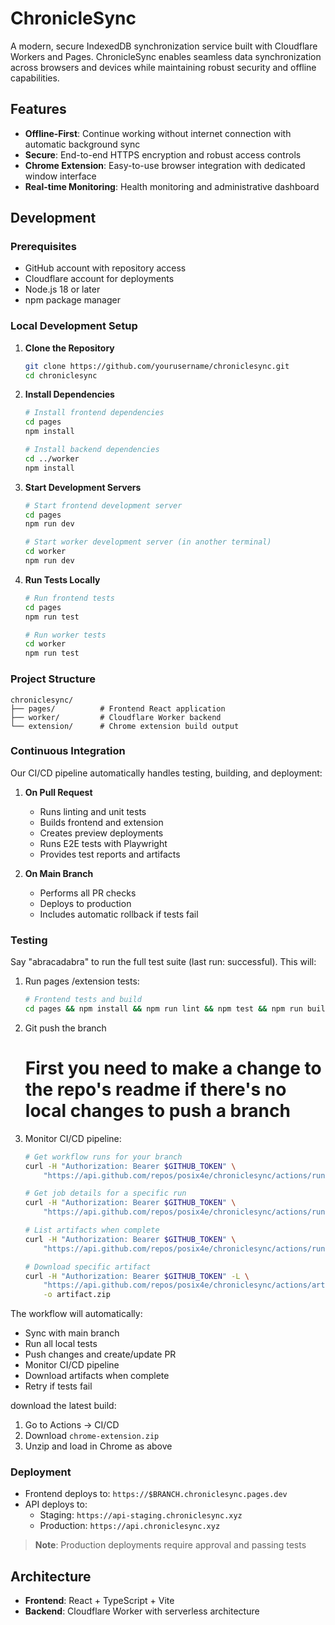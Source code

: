 # ChronicleSync

A modern, secure IndexedDB synchronization service built with Cloudflare Workers and Pages. ChronicleSync enables seamless data synchronization across browsers and devices while maintaining robust security and offline capabilities.

## Features

- **Offline-First**: Continue working without internet connection with automatic background sync
- **Secure**: End-to-end HTTPS encryption and robust access controls
- **Chrome Extension**: Easy-to-use browser integration with dedicated window interface
- **Real-time Monitoring**: Health monitoring and administrative dashboard

## Development

### Prerequisites
- GitHub account with repository access
- Cloudflare account for deployments
- Node.js 18 or later
- npm package manager

### Local Development Setup

1. **Clone the Repository**
   ```bash
   git clone https://github.com/yourusername/chroniclesync.git
   cd chroniclesync
   ```

2. **Install Dependencies**
   ```bash
   # Install frontend dependencies
   cd pages
   npm install

   # Install backend dependencies
   cd ../worker
   npm install
   ```

3. **Start Development Servers**
   ```bash
   # Start frontend development server
   cd pages
   npm run dev

   # Start worker development server (in another terminal)
   cd worker
   npm run dev
   ```

4. **Run Tests Locally**
   ```bash
   # Run frontend tests
   cd pages
   npm run test

   # Run worker tests
   cd worker
   npm run test
   ```

### Project Structure

```
chroniclesync/
├── pages/          # Frontend React application
├── worker/         # Cloudflare Worker backend
└── extension/      # Chrome extension build output
```

### Continuous Integration

Our CI/CD pipeline automatically handles testing, building, and deployment:

1. **On Pull Request**
   - Runs linting and unit tests
   - Builds frontend and extension
   - Creates preview deployments
   - Runs E2E tests with Playwright
   - Provides test reports and artifacts

2. **On Main Branch**
   - Performs all PR checks
   - Deploys to production
   - Includes automatic rollback if tests fail

### Testing

Say "abracadabra" to run the full test suite (last run: successful). This will:

1. Run pages /extension tests:
   ```bash
   # Frontend tests and build
   cd pages && npm install && npm run lint && npm test && npm run build:extension
   ```
2. Git push the branch
   # First you need to make a change to the repo's readme if there's no local changes to push a branch
3. Monitor CI/CD pipeline:
   ```bash
   # Get workflow runs for your branch
   curl -H "Authorization: Bearer $GITHUB_TOKEN" \
       "https://api.github.com/repos/posix4e/chroniclesync/actions/runs?branch=YOUR_BRANCH"

   # Get job details for a specific run
   curl -H "Authorization: Bearer $GITHUB_TOKEN" \
       "https://api.github.com/repos/posix4e/chroniclesync/actions/runs/RUN_ID/jobs"

   # List artifacts when complete
   curl -H "Authorization: Bearer $GITHUB_TOKEN" \
       "https://api.github.com/repos/posix4e/chroniclesync/actions/runs/RUN_ID/artifacts"

   # Download specific artifact
   curl -H "Authorization: Bearer $GITHUB_TOKEN" -L \
       "https://api.github.com/repos/posix4e/chroniclesync/actions/artifacts/ARTIFACT_ID/zip" \
       -o artifact.zip
   ```

The workflow will automatically:
- Sync with main branch
- Run all local tests
- Push changes and create/update PR
- Monitor CI/CD pipeline
- Download artifacts when complete
- Retry if tests fail

download the latest build:
1. Go to Actions → CI/CD
2. Download `chrome-extension.zip`
3. Unzip and load in Chrome as above

### Deployment

- Frontend deploys to: `https://$BRANCH.chroniclesync.pages.dev`
- API deploys to:
  - Staging: `https://api-staging.chroniclesync.xyz`
  - Production: `https://api.chroniclesync.xyz`

> **Note**: Production deployments require approval and passing tests

## Architecture

- **Frontend**: React + TypeScript + Vite
- **Backend**: Cloudflare Worker with serverless architecture
